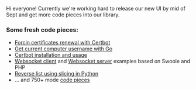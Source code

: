 Hi everyone!
Currently we're working hard to release our new UI by mid of Sept and get more code pieces into our library.

### Some fresh code pieces:
- [Forcin certificates renewal with Certbot](https://onelinerhub.com/certbot/how_to_force_certificates_renew)
- [Get current computer username with Go](https://onelinerhub.com/golang/fetch_computer_username)
- [Certbot installation and usage](https://onelinerhub.com/?q=certbot/)
- [Websocket client](https://onelinerhub.com/php-swoole/websocket_client) and [Websocket server](https://onelinerhub.com/php-swoole/websocket_server) examples based on Swoole and PHP
- [Reverse list using slicing in Python](https://onelinerhub.com/python/reverse_a_list_slicing)
- ... and 750+ mode [code pieces](https://onelinerhub.com/)

